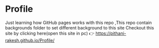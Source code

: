 # Profile
Just learning how GitHub pages works with this repo ,This repo contain backgrounds folder to set different background to this site
Checkout this site by clicking here(open this site in pc) 👉 https://pithani-rakesh.github.io/Profile/
